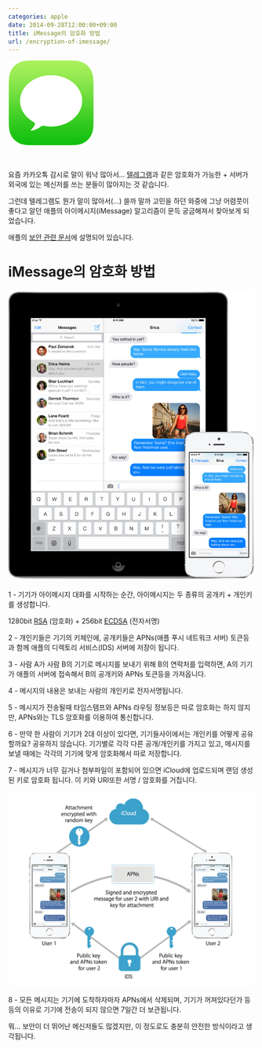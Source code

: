 ```yaml
---
categories: apple
date: 2014-09-28T12:00:00+09:00
title: iMessage의 암호화 방법
url: /encryption-of-imessage/
---
```


![Apple iMessage](01.png)

&nbsp;

요즘 카카오톡 감시로 말이 워낙 많아서... [텔레그램](http://telegram.org)과 같은 암호화가 가능한 + 서버가 외국에 있는 메신저를 쓰는 분들이 많아지는 것 같습니다.

그런데 텔레그램도 뭔가 말이 많아서(...) 쓸까 말까 고민을 하던 와중에 그냥 어렴풋이 좋다고 알던 애플의 아이메시지(iMessage) 알고리즘이 문득 궁금해져서 찾아보게 되었습니다.

애플의 [보안 관련 문서](http://images.apple.com/iphone/business/docs/iOS_Security_Feb14.pdf)에 설명되어 있습니다.

# iMessage의 암호화 방법

![Apple iMessage](02.jpg)

1 - 기기가 아이메시지 대화를 시작하는 순간, 아이메시지는 두 종류의 공개키 + 개인키를 생성합니다.

1280bit [RSA](http://ko.wikipedia.org/wiki/RSA_암호) (암호화) + 256bit [ECDSA](http://en.wikipedia.org/wiki/Elliptic_Curve_Digital_Signature_Algorithm) (전자서명)

2 - 개인키들은 기기의 키체인에, 공개키들은 APNs(애플 푸시 네트워크 서버) 토큰등과 함께 애플의 디렉토리 서비스(IDS) 서버에 저장이 됩니다.

3 - 사람 A가 사람 B의 기기로 메시지를 보내기 위해 B의 연락처를 입력하면, A의 기기가 애플의 서버에 접속해서 B의 공개키와 APNs 토큰등을 가져옵니다.

4 - 메시지의 내용은 보내는 사람의 개인키로 전자서명됩니다.

5 - 메시지가 전송될때 타임스탬프와 APNs 라우팅 정보등은 따로 암호화는 하지 않지만, APNs와는 TLS 암호화를 이용하여 통신합니다.

6 - 만약 한 사람이 기기가 2대 이상이 있다면, 기기들사이에서는 개인키를 어떻게 공유할까요? 공유하지 않습니다. 기기별로 각각 다른 공개/개인키를 가지고 있고, 메시지를 보낼 때에는 각각의 기기에 맞게 암호화해서 따로 저장합니다.

7 - 메시지가 너무 길거나 첨부파일이 포함되어 있으면 iCloud에 업로드되며 랜덤 생성된 키로 암호화 됩니다. 이 키와 URI또한 서명 / 암호화를 거칩니다.

![암호화 개요](03.png)

8 - 모든 메시지는 기기에 도착하자마자 APNs에서 삭제되며, 기기가 꺼져있다던가 등등의 이유로 기기에 전송이 되지 않으면 7일간 더 보관됩니다.

뭐... 보안이 더 뛰어난 메신저들도 많겠지만, 이 정도로도 충분히 안전한 방식이라고 생각됩니다.
